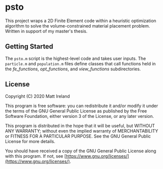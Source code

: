 # psto

This project wraps a 2D Finite Element code within a heuristic optimization algorithm to solve the volume-constrained material placement problem. Written in support of my master's thesis.

## Getting Started

The `psto.m` script is the highest-level code and takes user inputs. The `particle.m` and `population.m` files define classes that call functions held in the *fe_functions*, *opt_functions*, and *view_functions* subdirectories.

## License

Copyright (C) 2020  Matt Ireland

This program is free software: you can redistribute it and/or modify
it under the terms of the GNU General Public License as published by
the Free Software Foundation, either version 3 of the License, or any later version.

This program is distributed in the hope that it will be useful,
but WITHOUT ANY WARRANTY; without even the implied warranty of
MERCHANTABILITY or FITNESS FOR A PARTICULAR PURPOSE.  See the
GNU General Public License for more details.

You should have received a copy of the GNU General Public License
along with this program.  If not, see [https://www.gnu.org/licenses/](https://www.gnu.org/licenses/).